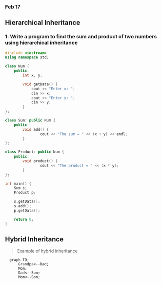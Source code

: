 ### Feb 17

## Hierarchical Inheritance

### 1. Write a program to find the sum and product of two numbers using hierarchical inheritance

```cpp
#include <iostream>
using namespace std;

class Num {
    public:
        int x, y;

        void getData() {
            cout << "Enter x: ";
            cin >> x;
            cout << "Enter y: ";
            cin >> y;
        }
};

class Sum: public Num {
    public:
        void add() {
                cout << "The sum = " << (x + y) << endl;
        }
};

class Product: public Num {
    public:
        void product() {
                cout << "The product = " << (x * y);
        }
};

int main() {
    Sum s;
    Product p;

    s.getData();
    s.add();
    p.getData();

    return 0;
}
```

## Hybrid Inheritance

> Example of hybrid inheritance

```mermaid
  graph TD;
      Grandpa<--Dad;
      Mom;
      Dad<--Son;
      Mom<--Son;
```

```cpp

```